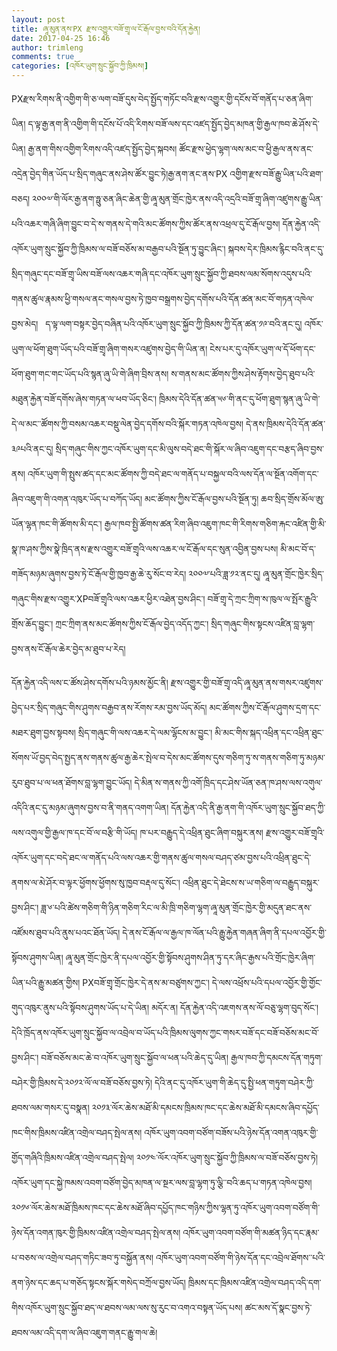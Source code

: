 ```yaml
---
layout: post
title: ཞཱ་མུན་ནས་PX རྫས་འགྱུར་བཟོ་གྲྭ་ལ་ངོ་རྒོལ་བྱས་བའི་དོན་རྐྱེན།
date: 2017-04-25 16:46
author: trimleng
comments: true
categories: [འཁོར་ཡུག་སྲུང་སྐྱོབ་ཀྱི་ཁྲིམས།]
---
```

PXརྫས་རིགས་ནི་འགྱིག་གི་ཅ་ལག་བཟོ་དུས་བེད་སྤྱོད་གཏོང་བའི་རྫས་འགྱུར་གྱི་དངོས་བོ་གནོད་པ་ཅན་ཞིག་ཡིན། ད་ལྟ་རྒྱ་ནག་ནི་འགྱིག་གི་དངོས་པོ་འདི་རིགས་བཟོ་ལས་དང་འཛད་སྤྱོད་བྱེད་མཁན་གྱི་རྒྱལ་ཁབ་ཆེ་ཤོས་དེ་ཡིན། རྒྱ་ནག་གིས་འགྱིག་རིགས་འདི་འཛད་སྤྱོད་བྱེད་སྐབས། ཚོང་རྫས་ཕྱེད་ལྷག་ལས་མང་བ་ཕྱི་རྒྱལ་ནས་ནང་འདྲེན་བྱེད་གིན་ཡོད་པ་སྲིད་གཞུང་ནས་ཤེས་ཚོར་བྱུང་ཏེ།<!--more-->རྒྱ་ནག་ནང་ནས་PX འགྱིག་རྫས་བཟོ་རྒྱུ་ཡིན་པའི་ཐག་བཅད། ༢༠༠༧་གི་ལོར་རྒྱ་ནག་ཧྥུ་ཅན་ཞིང་ཆེན་གྱི་ཞཱ་མུན་གྲོང་ཁྱེར་ནས་འདི་འདྲའི་བཟོ་གྲྭ་ཞིག་འཛུགས་རྒྱུ་ཡིན་པའི་འཆར་གཞི་ཞིག་བྱུང་བ་དེ་ས་གནས་དེ་གའི་མང་ཚོགས་ཀྱིས་ཚོར་ནས་འཕྲལ་དུ་ངོ་རྒོལ་བྱས། <span style="font-weight: 400;">དོན་རྐྱེན་འདི་འཁོར་ཡུག་སྲུང་སྐྱོབ་ཀྱི་ཁྲིམས་ལ་བཟོ་བཅོས་མ་བརྒྱབ་པའི་སྔོན་ཏུ་བྱུང་ཞིང་། སྐབས་དེར་ཁྲིམས་རྙིང་བའི་ནང་དུ་སྲིད་གཞུང་དང་བཟོ་གྲྭ་ཡིས་བཟོ་ལས་འཆར་གཞི་དང་འཁོར་ཡུག་སྲུང་སྐྱོབ་ཀྱི་ཐབས་ལམ་སོགས་འདུས་པའི་གནས་ཚུལ་རྣམས་ཕྱི་གསལ་ནང་གསལ་བྱས་ཏེ་ཁྱབ་བསྒྲགས་བྱེད་དགོས་པའི་དོན་ཚན་མང་བོ་གཏན་འཁེལ་བྱས་མེད།  </span>
<span style="font-weight: 400;">ད་ལྟ་ལག་བསྟར་བྱེད་བཞིན་པའི་འཁོར་ཡུག་སྲུང་སྐྱོབ་ཀྱི་ཁྲིམས་ཀྱི་དོན་ཚན་༡༩་བའི་ནང་དུ། འཁོར་ཡུག་ལ་ཕོག་ཐུག་ཡོད་པའི་བཟོ་གྲྭ་ཞིག་གསར་འཛུགས་བྱེད་གི་ཡིན་ན། ངེས་པར་དུ་འཁོར་ཡུག་ལ་དོ་ཕོག་དང་ཕོག་ཐུག་གང་གང་ཡོད་པའི་སྙན་ཞུ་ཡི་གེ་ཞིག་བྲིས་ནས། ས་གནས་མང་ཚོགས་ཀྱིས་ཤེས་རྟོགས་བྱེད་ཐུབ་པའི་མཐུན་རྐྱེན་བཟོ་དགོས་ཞེས་གཏན་ལ་ཕབ་ཡོད་ཅིང་། ཁྲིམས་དེའི་དོན་ཚན་༥༦་གི་ནང་དུ་ཕོག་ཐུག་སྙན་ཞུ་ཡི་གེ་དེ་ལ་མང་་ཚོགས་ཀྱི་བསམ་འཆར་བསྡུ་ལེན་བྱེད་དགོས་བའི་སྐོར་གཏན་འཁེལ་བྱས། དེ་ནས་ཁྲིམས་དེའི་དོན་ཚན་༣༩པའི་ནང་དུ། སྲིད་གཞུང་གིས་ཀྱང་འཁོར་ཡུག་དང་མི་ལུས་བདེ་ཐང་གི་སྐོར་ལ་ཞིབ་འཇུག་དང་བརྩད་ཞིབ་བྱས་ནས། འཁོར་ཡུག་གི་སྤུས་ཚད་དང་མང་ཚོགས་ཀྱི་བདེ་ཐང་ལ་གནོད་པ་བསྐྱལ་བའི་ལས་དོན་ལ་སྔོན་འགོག་དང་ཞིབ་འཇུག་གི་འགན་འཁུར་ཡོད་པ་བཀོད་ཡོད། </span><span style="font-weight: 400;">མང་ཚོགས་ཀྱིས་ངོ་རྒོལ་བྱས་པའི་སྔོན་ཏུ། ཆབ་སྲིད་གྲོས་མོལ་ཨུ་ཡོན་ལྷན་ཁང་གི་ཚོགས་མི་དང་། རྒྱལ་ཁབ་སྤྱི་ཚོགས་ཚན་རིག་ཞིབ་འཇུག་ཁང་གི་རིགས་གཅིག་རྐང་འཛིན་གྱི་མི་སྣ་ཁ་ཤས་ཀྱིས་སྣེ་ཁྲིད་ནས་རྫས་འགྱུར་བཟོ་གྲྭའི་ལས་འཆར་ལ་ངོ་རྒོལ་དང་སུན་འབྱིན་བྱས་པས། མི་མང་བོ་ད་གཟོད་མཉམ་ཞུགས་བྱས་ཏེ་ངོ་རྒོལ་གྱི་ཁྱབ་རྒྱ་ཆེ་རུ་སོང་བ་རེད། </span><span style="font-weight: 400;">༢༠༠༧་པའི་ཟླ་༡༢་ནང་དུ། ཞཱ་མུན་གྲོང་ཁྱེར་སྲིད་གཞུང་གིས་རྫས་འགྱུར་XPབཟོ་གྲྭའི་ལས་འཆར་ཕྱིར་འཐེན་བྱས་ཤིང་། བཟོ་གྲྭ་དེ་ཀྲང་ཀྲིག་ས་ཁུལ་ལ་སྤོར་རྒྱུའི་གྲོས་ཆོད་བྱུང་། ཀྲང་ཀྲིག་ནས་མང་ཚོགས་ཀྱིས་ངོ་རྒོལ་བྱེད་འདོད་ཀྱང་། སྲིད་གཞུང་གིས་སྟངས་འཛིན་བླ་ལྷག་བྱས་ནས་ངོ་རྒོལ་ཆེར་བྱེད་མ་ཐུབ་པ་རེད།</span>

<span style="font-weight: 400;">དོན་རྐྱེན་འདི་ལས་ང་ཚོས་ཤེས་དགོས་པའི་ཉམས་མྱོང་ནི། རྫས་འགྱུར་གྱི་བཟོ་གྲྭ་འདི་ཞཱ་མུན་ནས་གསར་འཛུགས་བྱེད་པར་སྲིད་གཞུང་གིས་ཤུགས་བརྒྱབ་ནས་རོགས་རམ་བྱས་ཡོད་མོད། མང་ཚོགས་ཀྱིས་ངོ་རྒོལ་ཤུགས་དྲག་དང་མཐར་ཐུག་བྱས་སྟབས། སྲིད་གཞུང་གི་ལས་འཆར་དེ་ལམ་ལྷོངས་མ་བྱུང་། མི་མང་གིས་སྐད་འཕྲིན་དང་འཕྲིན་ཐུང་སོགས་ཡོ་བྱད་བེད་སྤྱད་ནས་གནས་ཚུལ་རྒྱ་ཆེར་སྤེལ་བ་དེས་མང་ཚོགས་དུས་གཅིག་ཏུ་ས་གནས་གཅིག་ཏུ་མཉམ་རུབ་ཐུབ་པ་ལ་ཕན་ཐོགས་བླ་ལྷག་བྱུང་ཡོད། དེ་མིན་ས་གནས་ཀྱི་འགོ་ཁྲིད་དང་ཤེས་ཡོན་ཅན་ཁ་ཤས་ལས་འགུལ་འདིའི་ནང་དུ་མཉམ་ཞུགས་བྱས་བ་ནི་གནད་འགག་ཡིན། དོན་རྐྱེན་འདི་ནི་རྒྱ་ནག་གི་འཁོར་ཡུག་སྲུང་སྐྱོབ་ཐད་ཀྱི་ལས་འགུལ་གྱི་རྒྱལ་ཁ་དང་བོ་ལ་བརྩི་གི་ཡོད། </span><span style="font-weight: 400;">ཁ་པར་བརྒྱུད་དེ་འཕྲིན་ཐུང་ཞིག་བསྐུར་ནས། རྫས་འགྱུར་བཟོ་གྲྭའི་འཁོར་ཡུག་དང་བདེ་ཐང་ལ་གནོད་པའི་ལས་འཆར་གྱི་གནས་ཚུལ་གསལ་བཤད་ཙམ་བྱས་པའི་འཕྲིན་ཐུང་དེ་ནགས་ལ་མེ་ཤོར་བ་ལྟར་ཕྱོགས་ཕྱོགས་སུ་ཁྱབ་བརྡལ་དུ་སོང་། འཕྲིན་ཐུང་དེ་ཐེངས་ས་ཡ་གཅིག་ལ་བརྒྱུད་བསྐུར་བྱས་ཤིང་། ཟླ་༦་པའི་ཚེས་གཅིག་གི་ཉིན་གཅིག་རིང་ལ་མི་ཁྲི་གཅིག་ལྷག་ཞཱ་མུན་གྲོང་ཁྱེར་གྱི་མདུན་ཐང་ནས་འཛོམས་ཐུབ་པའི་ནུས་པའང་ཐོན་ཡོད། དེ་ནས་ངོ་རྒོལ་ལ་རྒྱལ་ཁ་ལོན་པའི་རྒྱུ་རྐྱེན་གཞན་ཞིག་ནི་དཔལ་འབྱོར་གྱི་སྟོབས་ཤུགས་ཡིན། ཞཱ་མུན་གྲོང་ཁྱེར་ནི་དཔལ་འབྱོར་གྱི་སྟོབས་ཤུགས་ཤིན་ཏུ་དར་ཞིང་རྒྱས་པའི་གྲོང་ཁྱེར་ཞིག་ཡིན་པའི་རྒྱུ་མཚན་གྱིས། PXབཟོ་གྲྭ་གྲོང་ཁྱེར་དེ་ནས་མ་བཙུགས་ཀྱང་། དེ་ལས་འཕྲོས་པའི་དཔལ་འབྱོར་གྱི་གྱོང་གུད་འཁུར་ནུས་པའི་སྟོབས་ཤུགས་ཡོད་པ་དེ་ཡིན། མདོར་ན། དོན་རྐྱེན་འདི་འཇགས་ནས་ལོ་བཅུ་ལྷག་བུད་སོང་། དེའི་ཁྲོད་ནས་འཁོར་ཡུག་སྲུང་སྐྱོབ་ལ་འབྲེལ་བ་ཡོད་པའི་ཁྲིམས་ལུགས་ཀྱང་གསར་བཟོ་དང་བཟོ་བཅོས་མང་བོ་བྱས་ཤིང་། བཟོ་བཅོས་མང་ཆེ་བ་འཁོར་ཡུག་སྲུང་སྐྱོབ་ལ་ཕན་པའི་ཆེད་དུ་ཡིན། རྒྱལ་ཁབ་ཀྱི་དམངས་དོན་གཏུག་བཤེར་གྱི་ཁྲིམས་དེ་༢༠༡༢་ལོ་ལ་བཟོ་བཅོས་བྱས་ཏེ། དེའི་ནང་དུ་འཁོར་ཡུག་གི་ཆེད་དུ་སྤྱི་ཕན་གཏུག་བཤེར་ཀྱི་ཐབས་ལམ་གསར་དུ་བསྣན། ༢༠༡༣་ལོར་ཆེས་མཐོ་མི་དམངས་ཁྲིམས་ཁང་དང་ཆེས་མཐོ་མི་དམངས་ཞིབ་དཔྱོད་ཁང་གིས་ཁྲིམས་འཛིན་འགྲེལ་བཤད་སྤེལ་ནས། འཁོར་ཡུག་འབག་བཙོག་བཟོས་པའི་ཉེས་དོན་འགན་འཁུར་གྱི་གྱོད་གཞིའི་ཁྲིམས་འཛིན་འགྲེལ་བཤད་སྤེལ། ༢༠༡༤་ལོར་འཁོར་ཡུག་སྲུང་སྐྱོབ་ཀྱི་ཁྲིམས་ལ་བཟོ་བཅོས་བྱས་ཏེ། འཁོར་ཡུག་དང་སྐྱེ་ཁམས་འབག་བཙོག་བྱེད་མཁན་ལ་སྔར་ལས་བླ་ལྷག་ཏུ་ལྕི་་བའི་ཆད་པ་གཏན་འཁེལ་བྱས། ༢༠༡༦་ལོར་ཆེས་མཐོ་ཁྲིམས་ཁང་དང་ཆེས་མཐོ་ཞིབ་དཔྱོད་ཁང་གཉིས་ཀྱིས་ལྷན་ཏུ་འཁོར་ཡུག་འབག་བཙོག་གི་ཉེས་དོན་འགན་ཁུར་གྱི་ཁྲིམས་འཛིན་འགྲེལ་བཤད་སྤེལ་ནས། འཁོར་ཡུག་འབག་བཙོག་གི་མཚན་ཉིད་དང་རྣམ་པ་བཅས་ལ་འགྲེལ་བཤད་གཏིང་ཟབ་ཏུ་བསྐྱོན་ནས། འཁོར་ཡུག་འབག་བཙོག་གི་ཉེས་དོན་དང་འབྲེལ་ཐོགས་་པའི་ནག་ཉེས་དང་ཆད་པ་གཅོད་སྟངས་སྐོར་གསེད་བཀྲོལ་བྱས་ཡོད། ཁྲིམས་དང་ཁྲིམས་འཛིན་འགྲེལ་བཤད་འདི་དག་གིས་འཁོར་ཡུག་སྲུང་སྐྱོབ་ཐད་ལ་ཐབས་ལམ་ལས་སུ་རུང་བ་འགའ་བསྟན་ཡོད་པས། ཚང་མས་དོ་སྣང་བྱས་ཏེ་ཐབས་ལམ་འདི་དག་ལ་ཞིབ་འཇུག་གནང་རྒྱུ་གལ་ཆེ། </span>
